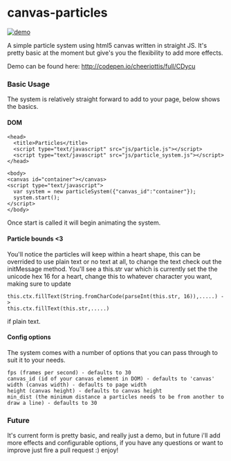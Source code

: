 canvas-particles
================

[![demo](https://cdn.rawgit.com/ottis/canvas-particles/master/screens/screen.jpg)](#features)

A simple particle system using html5 canvas written in straight JS. It's pretty basic at the moment but give's you the flexibility to add more effects.

Demo can be found here: http://codepen.io/cheeriottis/full/CDycu

### Basic Usage

The system is relatively straight forward to add to your page, below shows the basics.

#### DOM
    <head>
      <title>Particles</title>
      <script type="text/javascript" src="js/particle.js"></script>
      <script type="text/javascript" src="js/particle_system.js"></script>
    </head>
    
    <body>
    <canvas id="container"></canvas>
    <script type="text/javascript">
      var system = new particleSystem({"canvas_id":"container"});
      system.start();
    </script>
    </body>
    
Once start is called it will begin animating the system.

#### Particle bounds <3

You'll notice the particles will keep within a heart shape, this can be overrided to use plain text or no text at all, to change the text check out the initMessage method. You'll see a this.str var which is currently set the the unicode hex 16 for a heart, change this to whatever character you want, making sure to update 

    this.ctx.fillText(String.fromCharCode(parseInt(this.str, 16)),.....) -> 
    this.ctx.fillText(this.str,.....)
    
if plain text.

#### Config options

The system comes with a number of options that you can pass through to suit it to your needs.

    fps (frames per second) - defaults to 30
    canvas_id (id of your canvas element in DOM) - defaults to 'canvas'
    width (canvas width) - defaults to page width
    height (canvas height) - defaults to canvas height
    min_dist (the minimum distance a particles needs to be from another to draw a line) - defaults to 30

### Future

It's current form is pretty basic, and really just a demo, but in future i'll add more effects and configurable options, if you have any questions or want to improve just fire a pull request :) enjoy!
